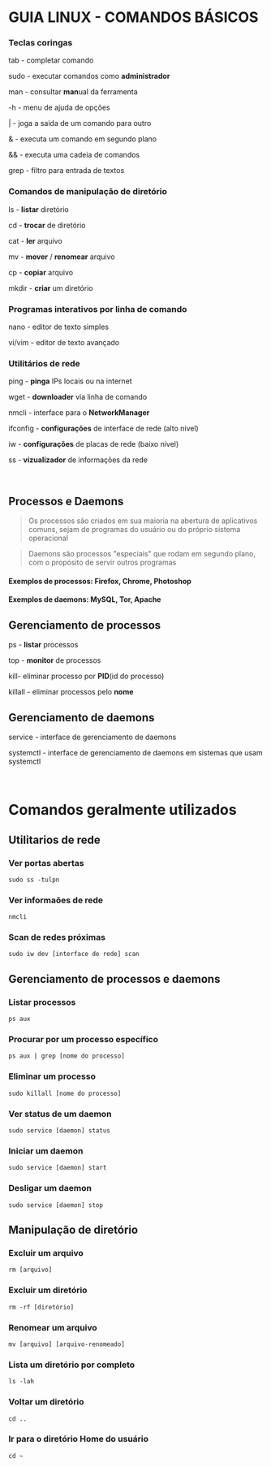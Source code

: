 # GUIA LINUX - COMANDOS BÁSICOS

### Teclas coringas
tab - completar comando

sudo - executar comandos como **administrador**

man - consultar **man**ual da ferramenta

-h - menu de ajuda de opções 

| - joga a saida de um comando para outro

& - executa um comando em segundo plano

&& - executa uma cadeia de comandos

grep - filtro para entrada de textos

### Comandos de manipulação de diretório
ls - **listar** diretório 

cd - **trocar** de diretório

cat - **ler** arquivo

mv - **mover** / **renomear** arquivo

cp - **copiar** arquivo

mkdir - **criar** um diretório


### Programas interativos por linha de comando
nano - editor de texto simples

vi/vim - editor de texto avançado


### Utilitários de rede
ping - **pinga** IPs locais ou na internet

wget - **downloader** via linha de comando

nmcli - interface para o **NetworkManager**

ifconfig - **configurações** de interface de rede (alto nivel)

iw - **configurações** de placas de rede (baixo nivel) 

ss - **vizualizador** de informações da rede

<br>

## Processos e Daemons 

>Os processos são criados em sua maioria na abertura de aplicativos comuns, sejam de programas do usuário ou do próprio sistema operacional 

>Daemons são processos "especiais" que rodam em segundo plano, com o propósito de servir outros programas

#### Exemplos de processos: Firefox, Chrome, Photoshop
#### Exemplos de daemons: MySQL, Tor, Apache

## Gerenciamento de processos
ps - **listar** processos 

top - **monitor** de processos

kill- eliminar processo por **PID**(id do processo)

killall - eliminar processos pelo **nome**

## Gerenciamento de daemons
service - interface de gerenciamento de daemons

systemctl - interface de gerenciamento de daemons em sistemas que usam systemctl

<br>

# Comandos geralmente utilizados

## Utilitarios de rede 

### Ver portas abertas 
```text
sudo ss -tulpn
```

### Ver informaões de rede
```text
nmcli
```

### Scan de redes próximas
```text
sudo iw dev [interface de rede] scan
```

## Gerenciamento de processos e daemons

### Listar processos
```text
ps aux
```

### Procurar por um processo específico
```text
ps aux | grep [nome do processo]
```

### Eliminar um processo
```text
sudo killall [nome do processo]
```

### Ver status de um daemon
```text
sudo service [daemon] status
```

### Iniciar um daemon
```text
sudo service [daemon] start
```

### Desligar um daemon 
```text
sudo service [daemon] stop
```

## Manipulação de diretório

### Excluir um arquivo
```text
rm [arquivo] 
```

### Excluir um diretório
```text
rm -rf [diretório]
```

### Renomear um arquivo
```text
mv [arquivo] [arquivo-renomeado]
```

### Lista um diretório por completo
```text
ls -lah
```

### Voltar um diretório
```text
cd ..
```

### Ir para o diretório Home do usuário
```text
cd ~
```
